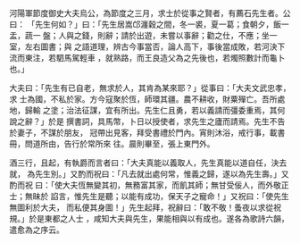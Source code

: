 河陽軍節度御史大夫烏公，為節度之三月，求士於從事之賢者，有薦石先生者。公曰：
「先生何如？」曰：「先生居嵩邙瀍穀之間，冬一裘，夏一葛；食朝夕，飯一盂，蔬一
盤；人與之錢，則辭；請於出遊，未嘗以事辭；勸之仕，不應；坐一室，左右圖書；與
之語道理，辨古今事當否，論人高下，事後當成敗，若河決下流而東注，若駟馬駕輕車
，就熟路，而王良造父為之先後也，若燭照數計而龜卜也。」

大夫曰：「先生有已自老，無求於人，其肯為某來耶？」從事曰：「大夫文武忠孝，求
士為國，不私於家。方今寇聚於恆，師環其疆。農不耕收，財粟殫亡。吾所處地，歸輸
之塗；治法征謀，宜有所出。先生仁且勇，若以義請而彊委重焉，其何說之辭？」於是
撰書詞，具馬幣，卜日以授使者，求先生之廬而請焉。先生不告於妻子，不謀於朋友，
冠帶出見客，拜受書禮於門內。宵則沐浴，戒行事，載書冊，問道所由，告行於常所來
往。晨則畢至，張上東門外。

酒三行，且起，有執爵而言者曰：「大夫真能以義取人，先生真能以道自任，決去就，
為先生別。」又酌而祝曰：「凡去就出處何常，惟義之歸，遂以為先生壽。」又酌而祝
曰：「使大夫恆無變其初，無務富其家，而飢其師；無甘受佞人，而外敬正士；無昧於
諂言，惟先生是聽；以能有成功，保天子之寵命！」又祝曰：「使先生無圖利於大夫，
而私便其身圖！」先生起拜，祝辭曰：「敢不敬！蚤夜以求從祝規。」於是東都之人士
，咸知大夫與先生，果能相與以有成也。遂各為歌詩六韻，遣愈為之序云。

